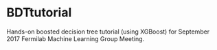 # BDTtutorial
Hands-on boosted decision tree tutorial (using XGBoost) for September 2017 Fermilab Machine Learning Group Meeting.

